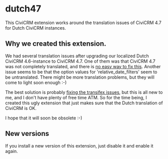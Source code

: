# dutch47
This CiviCRM extension  works around the translation issues of CiviCRM 4.7 for Dutch CiviCRM instances.

## Why we created this extension.

We had several translation issues after upgrading our localized Dutch
CiviCRM 4.6-instance to CiviCRM 4.7. One of them was that CiviCRM 4.7 was not 
completely translated, and there is
[no easy way to fix this](https://civicrm.stackexchange.com/questions/10108/how-to-fix-translations-in-civicrm-4-7).
Another issue seems to be that the option values for 'relative_date_filters'
seem to be untranslated. There might be more translation problems, but they
will come to light soon enough :-)

The best solution is probably 
[fixing the transifex issues](https://issues.civicrm.org/jira/browse/CRM-17737),
but this is all new to me, and I don't have plenty of free time ATM. So for the
time being, I created this ugly extension that just makes sure that the Dutch
translation of CiviCRM is OK.

I hope that it will soon be obsolete :-)

## New versions

If you install a new version of this extension, just disable it and enable
it again.